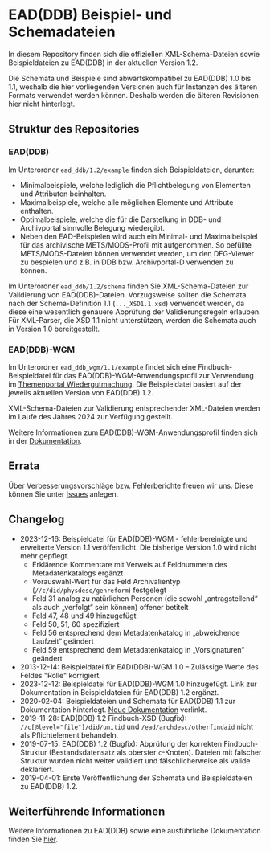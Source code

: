 # EAD(DDB) Beispiel- und Schemadateien

In diesem Repository finden sich die offiziellen XML-Schema-Dateien sowie Beispieldateien zu EAD(DDB) in der aktuellen Version 1.2.

Die Schemata und Beispiele sind abwärtskompatibel zu EAD(DDB) 1.0 bis 1.1, weshalb die hier vorliegenden Versionen auch für Instanzen des älteren Formats verwendet werden können. Deshalb werden die älteren Revisionen hier nicht hinterlegt.

## Struktur des Repositories
### EAD(DDB)
Im Unterordner `ead_ddb/1.2/example` finden sich Beispieldateien, darunter:

- Minimalbeispiele, welche lediglich die Pflichtbelegung von Elementen und Attributen beinhalten.
- Maximalbeispiele, welche alle möglichen Elemente und Attribute enthalten. 
- Optimalbeispiele, welche die für die Darstellung in DDB- und Archivportal sinnvolle Belegung wiedergibt.
- Neben den EAD-Beispielen wird auch ein Minimal- und Maximalbeispiel für das archivische METS/MODS-Profil mit aufgenommen. So befüllte METS/MODS-Dateien können verwendet werden, um den DFG-Viewer zu bespielen und z.B. in DDB bzw. Archivportal-D verwenden zu können.

Im Unterordner `ead_ddb/1.2/schema` finden Sie XML-Schema-Dateien zur Validierung von EAD(DDB)-Dateien. Vorzugsweise sollten die Schemata nach der Schema-Definition 1.1 (`..._XSD1.1.xsd`) verwendet werden, da diese eine wesentlich genauere Abprüfung der Validierungsregeln erlauben. Für XML-Parser, die XSD 1.1 nicht unterstützen, werden die Schemata auch in Version 1.0 bereitgestellt.

### EAD(DDB)-WGM
Im Unterordner `ead_ddb_wgm/1.1/example` findet sich eine Findbuch-Beispieldatei für das EAD(DDB)-WGM-Anwendungsprofil zur Verwendung im [Themenportal Wiedergutmachung](https://www.archivportal-d.de/themenportale/wiedergutmachung). 
Die Beispieldatei basiert auf der jeweils aktuellen Version von EAD(DDB) 1.2.

XML-Schema-Dateien zur Validierung entsprechender XML-Dateien werden im Laufe des Jahres 2024 zur Verfügung gestellt.

Weitere Informationen zum EAD(DDB)-WGM-Anwendungsprofil finden sich in der [Dokumentation](https://wiki.deutsche-digitale-bibliothek.de/pages/viewpage.action?pageId=126518213).

## Errata

Über Verbesserungsvorschläge bzw. Fehlerberichte freuen wir uns. Diese können Sie unter [Issues](https://github.com/Deutsche-Digitale-Bibliothek/ddb-metadata-ead/issues) anlegen.

## Changelog
- 2023-12-16: Beispieldatei für EAD(DDB)-WGM - fehlerbereinigte und erweiterte Version 1.1 veröffentlicht. Die bisherige Version 1.0 wird nicht mehr gepflegt.
  - Erklärende Kommentare mit Verweis auf Feldnummern des Metadatenkatalogs ergänzt
  - Vorauswahl-Wert für das Feld Archivalientyp (`//c/did/physdesc/genreform`) festgelegt
  - Feld 31 analog zu natürlichen Personen (die sowohl „antragstellend“ als auch „verfolgt“ sein können) offener betitelt
  - Feld 47, 48 und 49 hinzugefügt
  - Feld 50, 51, 60 spezifiziert
  - Feld 56 entsprechend dem Metadatenkatalog in „abweichende Laufzeit“ geändert
  - Feld 59 entsprechend dem Metadatenkatalog in „Vorsignaturen“ geändert
- 2013-12-14: Beispieldatei für EAD(DDB)-WGM 1.0 – Zulässige Werte des Feldes "Rolle" korrigiert.
- 2023-12-12: Beispieldatei für EAD(DDB)-WGM 1.0 hinzugefügt. Link zur Dokumentation in Beispieldateien für EAD(DDB) 1.2 ergänzt.
- 2020-02-04: Beispieldateien und Schemata für EAD(DDB) 1.1 zur Dokumentation hinterlegt. [Neue Dokumentation](https://wiki.deutsche-digitale-bibliothek.de/pages/viewpage.action?pageId=19010180) verlinkt.
- 2019-11-28: EAD(DDB) 1.2 Findbuch-XSD (Bugfix): `//c[@level="file"]/did/unitid` und `/ead/archdesc/otherfindaid` nicht als Pflichtelement behandeln.
- 2019-07-15: EAD(DDB) 1.2 (Bugfix): Abprüfung der korrekten Findbuch-Struktur (Bestandsdatensatz als oberster `c`-Knoten). Dateien mit falscher Struktur wurden nicht weiter validiert und fälschlicherweise als valide deklariert.
- 2019-04-01: Erste Veröffentlichung der Schemata und Beispieldateien zu EAD(DDB) 1.2.

## Weiterführende Informationen

Weitere Informationen zu EAD(DDB) sowie eine ausführliche Dokumentation finden Sie [hier](https://wiki.deutsche-digitale-bibliothek.de/pages/viewpage.action?pageId=19010180).
